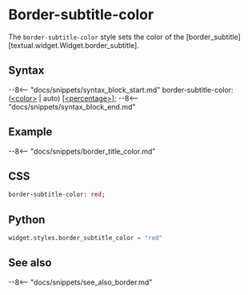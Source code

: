# Border-subtitle-color

The `border-subtitle-color` style sets the color of the [border_subtitle][textual.widget.Widget.border_subtitle].

## Syntax

--8<-- "docs/snippets/syntax_block_start.md"
border-subtitle-color: (<a href="../../css_types/color">&lt;color&gt;</a> | auto) [<a href="../../css_types/percentage">&lt;percentage&gt;</a>];
--8<-- "docs/snippets/syntax_block_end.md"


## Example

--8<-- "docs/snippets/border_title_color.md"



## CSS

```sass
border-subtitle-color: red;
```

## Python

```python
widget.styles.border_subtitle_color = "red"
```


## See also

--8<-- "docs/snippets/see_also_border.md"
